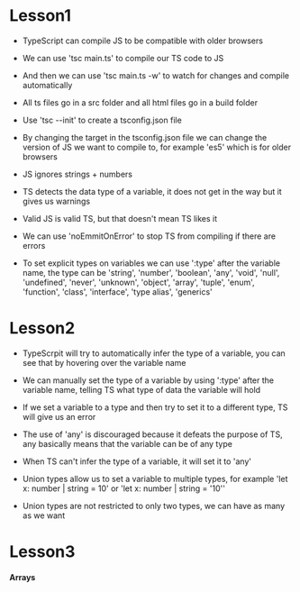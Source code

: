 # Lesson1

- TypeScript can compile JS to be compatible with older browsers

- We can use 'tsc main.ts' to compile our TS code to JS

- And then we can use 'tsc main.ts -w' to watch for changes and compile automatically

- All ts files go in a src folder and all html files go in a build folder

- Use 'tsc --init' to create a tsconfig.json file

- By changing the target in the tsconfig.json file we can change the version of JS we want to compile to, for example 'es5' which is for older browsers

- JS ignores strings + numbers

- TS detects the data type of a variable, it does not get in the way but it gives us warnings

- Valid JS is valid TS, but that doesn't mean TS likes it

- We can use 'noEmmitOnError' to stop TS from compiling if there are errors

- To set explicit types on variables we can use ':type' after the variable name, the type can be 'string', 'number', 'boolean', 'any', 'void', 'null', 'undefined', 'never', 'unknown', 'object', 'array', 'tuple', 'enum', 'function', 'class', 'interface', 'type alias', 'generics'


# Lesson2

- TypeScrpit will try to automatically infer the type of a variable, you can see that by hovering over the variable name

- We can manually set the type of a variable by using ':type' after the variable name, telling TS what type of data the variable will hold

- If we set a variable to a type and then try to set it to a different type, TS will give us an error

- The use of 'any' is discouraged because it defeats the purpose of TS, any basically means that the variable can be of any type

- When TS can't infer the type of a variable, it will set it to 'any'

- Union types allow us to set a variable to multiple types, for example 'let x: number | string = 10' or 'let x: number | string = '10''

 -  Union types are not restricted to only two types, we can have as many as we want


# Lesson3

#### Arrays




